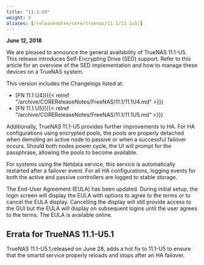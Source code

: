 ```yaml
---
title: "11.1-U5"
weight: 9
aliases: [/releasenotes/core/truenas/11.1/11.1u5/]
---
```


**June 12, 2018**

We are pleased to announce the general availability of TrueNAS 11.1-U5. This release introduces Self-Encrypting Drive (SED) support. Refer to this article for an overview of the SED implementation and how to manage these devices on a TrueNAS system.

This version includes the Changelogs listed at:

* [FN 11.1 U4]({{< relref "/archive/COREReleaseNotes/FreeNAS/11.1/11.1U4.md" >}})
* [FN 11.1 U5]({{< relref "/archive/COREReleaseNotes/FreeNAS/11.1/11.1U5.md" >}})

Additionally, TrueNAS 11.1-U5 provides further improvements to HA. For HA configurations using encrypted pools, the pools are properly detached when demoting an active node to passive or when a successful failover occurs. Should both nodes power cycle, the UI will prompt for the passphrase, allowing the pools to become available.

For systems using the Netdata service, this service is automatically restarted after a failover event. For all HA configurations, logging events for both the active and passive controllers are logged to stable storage.

The End-User Agreement (EULA) has been updated. During initial setup, the login screen will display the EULA with options to agree to the terms or to cancel the EULA display. Cancelling the display will still provide access to the GUI but the EULA will display on subsequent logins until the user agrees to the terms. The EULA is available online.

## Errata for TrueNAS 11.1-U5.1

TrueNAS 11.1-U5.1,released on June 28, adds a hot fix to 11.1-U5 to ensure that the smartd service properly reloads and stops after an HA failover.
